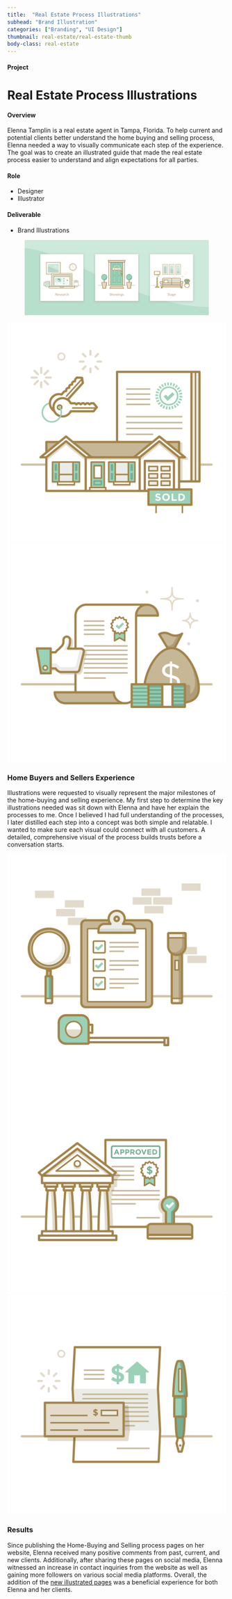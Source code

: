 ```yaml
---
title:  "Real Estate Process Illustrations"
subhead: "Brand Illustration"
categories: ["Branding", "UI Design"]
thumbnail: real-estate/real-estate-thumb
body-class: real-estate
---
```

<div class="container project-header">
  <div class="row">
    <div class="col-md-3 title">
      <h4>Project</h4>
      <h1>Real Estate Process Illustrations</h1>
    </div>
    <div class="col-md-6 overview">
      <h4>Overview</h4>
      <p>Elenna Tamplin is a real estate agent in Tampa, Florida. To help current and potential clients better understand the home buying and selling process, Elenna needed a way to visually communicate each step of the experience. The goal was to create an illustrated guide that made the real estate process easier to understand and align expectations for all parties.</p>
    </div>
    <div class="col-md-2 offset-md-1 role">
      <h4>Role</h4>
      <ul>
        <li>Designer</li>
        <li>Illustrator</li>
      </ul>
      <h4>Deliverable</h4>
      <ul>
        <li>Brand Illustrations</li>
      </ul>
    </div>
  </div>
</div>

<section class="container">
  <div class="row">
    <figure class="col">
      <img src="../img/real-estate/real-estate-process-hero.png" alt="Real Estate Process Illustrations" class="img-fluid">
    </figure>
  </div>
</section>

<section class="container">
  <div class="row">
    <div class="col-md-6">
      <img src="../img/real-estate/closing-sold.png" alt="Real Estate Closing Sold" class="img-fluid tan">
    </div>
    <div class="col-md-6">
      <img src="../img/real-estate/pre-approval.png" alt="Real Estate Illustrations" class="img-fluid tan">
    </div>
  </div>
</section>

<section class="container">
  <div class="row">
    <div class="col">
      <div class="text-box">
        <div class="col-md-10 offset-md-1">
          <h3>Home Buyers and Sellers Experience</h3>
          <p>Illustrations were requested to visually represent the major milestones of the home-buying and selling experience. My first step to determine the key illustrations needed was sit down with Elenna and have her explain the processes to me. Once I believed I had full understanding of the processes, I later distilled each step into a concept was both simple and relatable. I wanted to make sure each visual could connect with all customers. A detailed, comprehensive visual of the process builds trusts before a conversation starts.</p>
        </div>
      </div>
    </div>
  </div>
</section>

<section class="container three-across">
  <div class="row">
    <div class="col-md-4">
      <img src="../img/real-estate/inspection.png" alt="Real Estate Home Inspection" class="img-fluid tan">
    </div>
    <div class="col-md-4">
      <img src="../img/real-estate/financing.png" alt="Real Estate Illustrations" class="img-fluid white">
    </div>
    <div class="col-md-4">
      <img src="../img/real-estate/make-offer.png" alt="Real Estate Illustrations" class="img-fluid tan">
    </div>
  </div>
</section>

<section class="container">
  <div class="row">
    <div class="col">
      <div class="text-box">
        <div class="col-md-10 offset-md-1">
          <h3>Results</h3>
          <p>Since publishing the Home-Buying and Selling process pages on her website, Elenna received many positive comments from past, current, and new clients. Additionally, after sharing these pages on social media, Elenna witnessed an increase in contact inquiries from the website as well as gaining more followers on various social media platforms. Overall, the addition of the <a href="www.elennatamplin.com/buyers">new illustrated pages</a> was a beneficial experience for both Elenna and her clients.</p>
        </div>
      </div>
    </div>
  </div>
</section>
